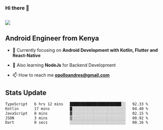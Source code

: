 ### Hi there 👋
<h2 align="left"><img src="https://readme-typing-svg.herokuapp.com?color='blue'&lines=I'm+Andrew+Opollo😊;Welcome+to+my+Github😜"> </h2>

## Android Engineer from Kenya


- 🌱 Currently focusing on **Android Development with Kotlin, Flutter and React-Native**

- 🔭 Also learning **NodeJs** for Backend Development

- 📫 How to reach me **opolloandres@gmail.com**


## Stats Update
<!--START_SECTION:waka-->

```txt
TypeScript   6 hrs 12 mins   ███████████████████████░░   92.33 %
Kotlin       17 mins         █░░░░░░░░░░░░░░░░░░░░░░░░   04.40 %
JavaScript   8 mins          ▓░░░░░░░░░░░░░░░░░░░░░░░░   02.15 %
JSON         3 mins          ▒░░░░░░░░░░░░░░░░░░░░░░░░   00.92 %
Dart         0 secs          ░░░░░░░░░░░░░░░░░░░░░░░░░   00.16 %
```

<!--END_SECTION:waka-->


